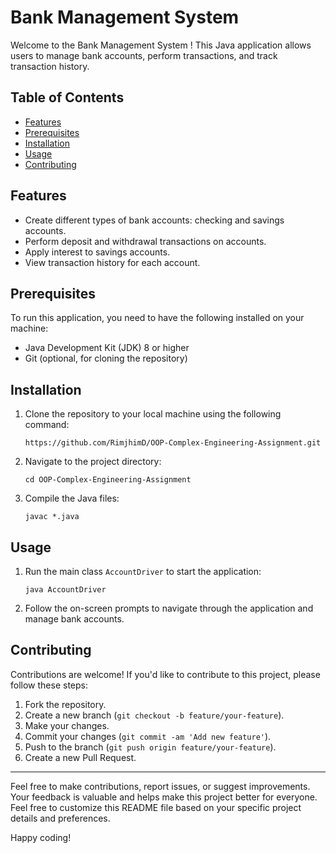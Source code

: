 # Bank Management System 

Welcome to the Bank Management System ! This Java application allows users to manage bank accounts, perform transactions, and track transaction history.

## Table of Contents

- [Features](#features)
- [Prerequisites](#prerequisites)
- [Installation](#installation)
- [Usage](#usage)
- [Contributing](#contributing)

## Features

- Create different types of bank accounts: checking and savings accounts.
- Perform deposit and withdrawal transactions on accounts.
- Apply interest to savings accounts.
- View transaction history for each account.

## Prerequisites

To run this application, you need to have the following installed on your machine:

- Java Development Kit (JDK) 8 or higher
- Git (optional, for cloning the repository)

## Installation

1. Clone the repository to your local machine using the following command:

    ```
    https://github.com/RimjhimD/OOP-Complex-Engineering-Assignment.git
    ```

2. Navigate to the project directory:

    ```
    cd OOP-Complex-Engineering-Assignment
    ```

3. Compile the Java files:

    ```
    javac *.java
    ```

## Usage

1. Run the main class `AccountDriver` to start the application:

    ```
    java AccountDriver
    ```

2. Follow the on-screen prompts to navigate through the application and manage bank accounts.

## Contributing

Contributions are welcome! If you'd like to contribute to this project, please follow these steps:

1. Fork the repository.
2. Create a new branch (`git checkout -b feature/your-feature`).
3. Make your changes.
4. Commit your changes (`git commit -am 'Add new feature'`).
5. Push to the branch (`git push origin feature/your-feature`).
6. Create a new Pull Request.


---

Feel free to make contributions, report issues, or suggest improvements. Your feedback is valuable and helps make this project better for everyone.
Feel free to customize this README file based on your specific project details and preferences.


Happy coding!
